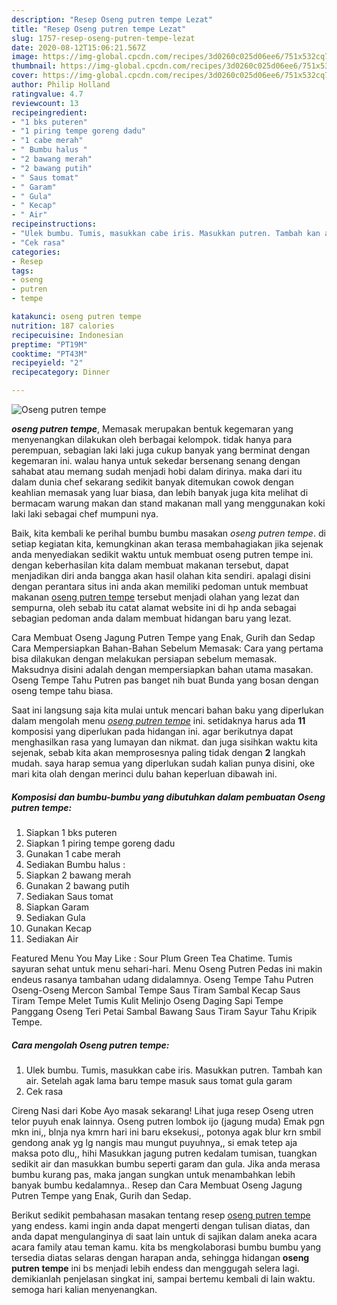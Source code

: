 ```yaml
---
description: "Resep Oseng putren tempe Lezat"
title: "Resep Oseng putren tempe Lezat"
slug: 1757-resep-oseng-putren-tempe-lezat
date: 2020-08-12T15:06:21.567Z
image: https://img-global.cpcdn.com/recipes/3d0260c025d06ee6/751x532cq70/oseng-putren-tempe-foto-resep-utama.jpg
thumbnail: https://img-global.cpcdn.com/recipes/3d0260c025d06ee6/751x532cq70/oseng-putren-tempe-foto-resep-utama.jpg
cover: https://img-global.cpcdn.com/recipes/3d0260c025d06ee6/751x532cq70/oseng-putren-tempe-foto-resep-utama.jpg
author: Philip Holland
ratingvalue: 4.7
reviewcount: 13
recipeingredient:
- "1 bks puteren"
- "1 piring tempe goreng dadu"
- "1 cabe merah"
- " Bumbu halus "
- "2 bawang merah"
- "2 bawang putih"
- " Saus tomat"
- " Garam"
- " Gula"
- " Kecap"
- " Air"
recipeinstructions:
- "Ulek bumbu. Tumis, masukkan cabe iris. Masukkan putren. Tambah kan air. Setelah agak lama baru tempe masuk saus tomat gula garam"
- "Cek rasa"
categories:
- Resep
tags:
- oseng
- putren
- tempe

katakunci: oseng putren tempe 
nutrition: 187 calories
recipecuisine: Indonesian
preptime: "PT19M"
cooktime: "PT43M"
recipeyield: "2"
recipecategory: Dinner

---
```



![Oseng putren tempe](https://img-global.cpcdn.com/recipes/3d0260c025d06ee6/751x532cq70/oseng-putren-tempe-foto-resep-utama.jpg)

<b><i>oseng putren tempe</i></b>, Memasak merupakan bentuk kegemaran yang menyenangkan dilakukan oleh berbagai kelompok. tidak hanya para perempuan, sebagian laki laki juga cukup banyak yang berminat dengan kegemaran ini. walau hanya untuk sekedar bersenang senang dengan sahabat atau memang sudah menjadi hobi dalam dirinya. maka dari itu dalam dunia chef sekarang sedikit banyak ditemukan cowok dengan keahlian memasak yang luar biasa, dan lebih banyak juga kita melihat di bermacam warung makan dan stand makanan mall yang menggunakan koki laki laki sebagai chef mumpuni nya.

Baik, kita kembali ke perihal bumbu bumbu masakan <i>oseng putren tempe</i>. di setiap kegiatan kita, kemungkinan akan terasa membahagiakan jika sejenak anda menyediakan sedikit waktu untuk membuat oseng putren tempe ini. dengan keberhasilan kita dalam membuat makanan tersebut, dapat menjadikan diri anda bangga akan hasil olahan kita sendiri. apalagi disini dengan perantara situs ini anda akan memiliki pedoman untuk membuat makanan <u>oseng putren tempe</u> tersebut menjadi olahan yang lezat dan sempurna, oleh sebab itu catat alamat website ini di hp anda sebagai sebagian pedoman anda dalam membuat hidangan baru yang lezat.

Cara Membuat Oseng Jagung Putren Tempe yang Enak, Gurih dan Sedap Cara Mempersiapkan Bahan-Bahan Sebelum Memasak: Cara yang pertama bisa dilakukan dengan melakukan persiapan sebelum memasak. Maksudnya disini adalah dengan mempersiapkan bahan utama masakan. Oseng Tempe Tahu Putren pas banget nih buat Bunda yang bosan dengan oseng tempe tahu biasa.


Saat ini langsung saja kita mulai untuk mencari bahan baku yang diperlukan dalam mengolah menu <u><i>oseng putren tempe</i></u> ini. setidaknya harus ada <b>11</b> komposisi yang diperlukan pada hidangan ini. agar berikutnya dapat menghasilkan rasa yang lumayan dan nikmat. dan juga sisihkan waktu kita sejenak, sebab kita akan memprosesnya paling tidak dengan <b>2</b> langkah mudah. saya harap semua yang diperlukan sudah kalian punya disini, oke mari kita olah dengan merinci dulu bahan keperluan dibawah ini.

<!--inarticleads1-->

##### Komposisi dan bumbu-bumbu yang dibutuhkan dalam pembuatan Oseng putren tempe:

1. Siapkan 1 bks puteren
1. Siapkan 1 piring tempe goreng dadu
1. Gunakan 1 cabe merah
1. Sediakan  Bumbu halus :
1. Siapkan 2 bawang merah
1. Gunakan 2 bawang putih
1. Sediakan  Saus tomat
1. Siapkan  Garam
1. Sediakan  Gula
1. Gunakan  Kecap
1. Sediakan  Air


Featured Menu You May Like : Sour Plum Green Tea Chatime. Tumis sayuran sehat untuk menu sehari-hari. Menu Oseng Putren Pedas ini makin endeus rasanya tambahan udang didalamnya. Oseng Tempe Tahu Putren Oseng-Oseng Mercon Sambal Tempe Saus Tiram Sambal Kecap Saus Tiram Tempe Melet Tumis Kulit Melinjo Oseng Daging Sapi Tempe Panggang Oseng Teri Petai Sambal Bawang Saus Tiram Sayur Tahu Kripik Tempe. 

<!--inarticleads2-->

##### Cara mengolah Oseng putren tempe:

1. Ulek bumbu. Tumis, masukkan cabe iris. Masukkan putren. Tambah kan air. Setelah agak lama baru tempe masuk saus tomat gula garam
1. Cek rasa


Cireng Nasi dari Kobe Ayo masak sekarang! Lihat juga resep Oseng utren telor puyuh enak lainnya. Oseng putren lombok ijo (jagung muda) Emak pgn mkn ini,, blnja nya kmrn hari ini baru eksekusi,, potonya agak blur krn smbil gendong anak yg lg nangis mau mungut puyuhnya,, si emak tetep aja maksa poto dlu,, hihi Masukkan jagung putren kedalam tumisan, tuangkan sedikit air dan masukkan bumbu seperti garam dan gula. Jika anda merasa bumbu kurang pas, maka jangan sungkan untuk menambahkan lebih banyak bumbu kedalamnya.. Resep dan Cara Membuat Oseng Jagung Putren Tempe yang Enak, Gurih dan Sedap. 

Berikut sedikit pembahasan masakan tentang resep <u>oseng putren tempe</u> yang endess. kami ingin anda dapat mengerti dengan tulisan diatas, dan anda dapat mengulanginya di saat lain untuk di sajikan dalam aneka acara acara family atau teman kamu. kita bs mengkolaborasi bumbu bumbu yang tersedia diatas selaras dengan harapan anda, sehingga hidangan <b>oseng putren tempe</b> ini bs menjadi lebih endess dan menggugah selera lagi. demikianlah penjelasan singkat ini, sampai bertemu kembali di lain waktu. semoga hari kalian menyenangkan.
